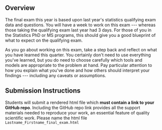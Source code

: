 ## Overview

The final exam this year is based upon last year's statistics qualifying exam data and questions. You will have a week to work on this exam --- whereas those taking the qualifying exam last year had 3 days. For those of you in the Statistics PhD or MS programs, this should give you a good blueprint of what to expect on the qualifying exam. 

As you go about working on this exam, take a step back and reflect on what you have learned this quarter. You certainly don't need to use everything you've learned, but you do need to choose carefully which tools and models are appropriate to the problem at hand. Pay particular attention to how you explain what you've done and how others should interpret your findings --- including any caveats or assumptions. 

## Submission Instructions

Students will submit a rendered html file which **must contain a link to your GitHub repo**. Including the GitHub repo link provides all the support materials needed to reproduce your work, an essential feature of quality scientific work. Please name the html file `Lastname_Firstname_final_exam.html`


